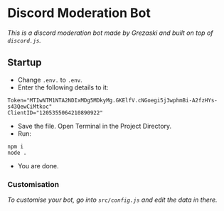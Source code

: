 # Discord Moderation Bot

_This is a discord moderation bot made by Grezaski and built on top of `discord.js`._

## Startup
- Change `.env.` to `.env`.
- Enter the following details to it:
```
Token="MTIwNTM1NTA2NDIxMDg5MDkyMg.GKElfV.cNGoegi5j3wphmBi-A2fzHYs-s43QewCiMtkoc"
ClientID="1205355064210890922"
```
- Save the file. Open Terminal in the Project Directory.
- Run:
```
npm i
node .
```
- You are done.

### Customisation
_To customise your bot, go into `src/config.js` and edit the data in there._
